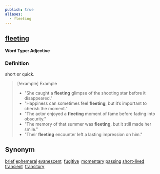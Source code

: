 ```yaml
---
publish: true
aliases:
  - fleeting
---
```


## [fleeting](https://dictionary.cambridge.org/dictionary/english/fleeting)
#### Word Type: Adjective
### Definition
short or quick.

> [!example] Example
> 
> - "She caught a **fleeting** glimpse of the shooting star before it disappeared."
> - "Happiness can sometimes feel **fleeting**, but it’s important to cherish the moment."
> - "The actor enjoyed a **fleeting** moment of fame before fading into obscurity."
> - "The memory of that summer was **fleeting**, but it still made her smile."
> - "Their **fleeting** encounter left a lasting impression on him."
## Synonym
[brief](https://dictionary.cambridge.org/dictionary/english/brief "meaning of brief")
[ephemeral](https://dictionary.cambridge.org/dictionary/english/ephemeral "meaning of ephemeral")
[evanescent](https://dictionary.cambridge.org/dictionary/english/evanescent "meaning of evanescent") 
[fugitive](https://dictionary.cambridge.org/dictionary/english/fugitive "meaning of fugitive") 
[momentary](https://dictionary.cambridge.org/dictionary/english/momentary "meaning of momentary")
[passing](https://dictionary.cambridge.org/dictionary/english/passing "meaning of passing")
[short-lived](https://dictionary.cambridge.org/dictionary/english/short-lived "meaning of short-lived")
[transient](https://dictionary.cambridge.org/dictionary/english/transient "meaning of transient") 
[transitory](https://dictionary.cambridge.org/dictionary/english/transitory "meaning of transitory") 
